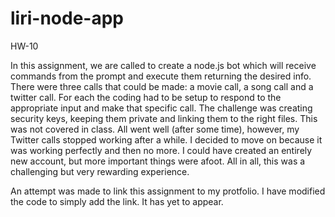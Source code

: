 # liri-node-app
HW-10

In this assignment, we are called to create a node.js bot which will receive commands from the prompt and execute them returning the desired info.  There were three calls that could be made: a movie call, a song call and a twitter call.  For each the coding had to be setup to respond to the appropriate input and make that specific call.  The challenge was creating security keys, keeping them private and linking them to the right files.  This was not covered in class.  All went well (after some time), however, my Twitter calls stopped working after a while.  I decided to move on because it was working perfectly and then no more.  I could have created an entirely new account, but more important things were afoot.  All in all, this was a challenging but very rewarding experience.

An attempt was made to link this assignment to my protfolio.  I have modified the code to simply add the link.  It has yet to appear.
